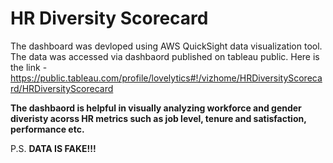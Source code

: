 # HR Diversity Scorecard

The dashboard was devloped using AWS QuickSight data visualization tool. The data was accessed via dashbaord published on tableau public. 
Here is the link - https://public.tableau.com/profile/lovelytics#!/vizhome/HRDiversityScorecard/HRDiversityScorecard

**The dashbaord is helpful in visually analyzing workforce and gender diveristy acorss HR metrics such as job level, tenure and 
satisfaction, performance etc.**

P.S. **DATA IS FAKE!!!**
